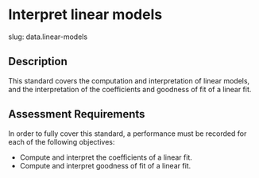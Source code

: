 # Interpret linear models

slug: data.linear-models

## Description
This standard covers the computation and interpretation of linear models, and the interpretation of the coefficients and goodness of fit of a linear fit.

## Assessment Requirements
In order to fully cover this standard, a performance must be recorded for each of the following objectives:

- Compute and interpret the coefficients of a linear fit.
- Compute and interpret goodness of fit of a linear fit.
